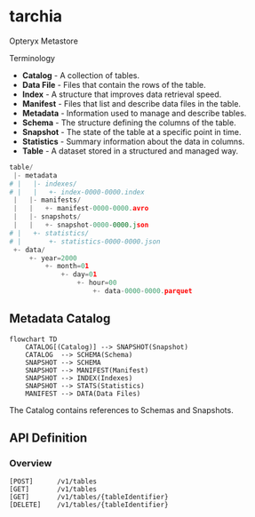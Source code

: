 # tarchia
Opteryx Metastore

Terminology

- **Catalog** - A collection of tables.
- **Data File** - Files that contain the rows of the table.
- **Index** - A structure that improves data retrieval speed.
- **Manifest** - Files that list and describe data files in the table.
- **Metadata** - Information used to manage and describe tables.
- **Schema** - The structure defining the columns of the table.
- **Snapshot** - The state of the table at a specific point in time.
- **Statistics** - Summary information about the data in columns.
- **Table** - A dataset stored in a structured and managed way.


~~~python
table/
 |- metadata
# |   |- indexes/
# |   |   +- index-0000-0000.index
 |   |- manifests/
 |   |   +- manifest-0000-0000.avro
 |   |- snapshots/
 |   |   +- snapshot-0000-0000.json
# |   +- statistics/
# |       +- statistics-0000-0000.json
 +- data/
     +- year=2000
         +- month=01
             +- day=01
                 +- hour=00
                     +- data-0000-0000.parquet
~~~

## Metadata Catalog

~~~mermaid
flowchart TD
    CATALOG[(Catalog)] --> SNAPSHOT(Snapshot)
    CATALOG  --> SCHEMA(Schema)
    SNAPSHOT --> SCHEMA
    SNAPSHOT --> MANIFEST(Manifest)
    SNAPSHOT --> INDEX(Indexes)
    SNAPSHOT --> STATS(Statistics)
    MANIFEST --> DATA(Data Files)
~~~

The Catalog contains references to Schemas and Snapshots. 


## API Definition

### Overview

    [POST]      /v1/tables
    [GET]       /v1/tables
    [GET]       /v1/tables/{tableIdentifier}
    [DELETE]    /v1/tables/{tableIdentifier}

<!---
    [POST]      /v1/tables/{tableIdentifier}/permissions
    [GET]       /v1/tables/{tableIdentifier}/permissions/check
    [POST]      /v1/transactions/start
    [POST]      /v1/transactions/commit
    [DELETE]    /v1/tables/{tableIdentifier}/files
    [GET]       /v1/tables/{tableIdentifier}/files
    [POST]      /v1/tables/{tableIdentifier}/files
    [GET]       /v1/tables/{tableIdentifier}/snapshots
    [POST]      /v1/tables/{tableIdentifier}/snapshots
    [POST]      /v1/tables/{tableIdentifier}/maintenance/compact
    [POST]      /v1/tables/{tableIdentifier}/maintenance/refresh_metadata
    [POST]      /v1/tables/{tableIdentifier}/metadata
    [GET]       /v1/tables/{tableIdentifier}/metadata
    [POST]      /v1/tables/{tableIdentifier}/clone

    [POST]      /v1/views
    [GET]       /v1/views
    [GET]       /v1/views/{viewIdentifier}
    [DELETE]    /v1/views/{viewIdentifier}
    [GET]       /v1/views/{viewIdentifier}/schemas
    [GET]       /v1/views/{viewIdentifier}/metadata
    [POST]      /v1/views/{viewIdentifier}/metadata

    [GET]       /v1/search?query=searchTerm

    [POST]      /v1/tables/{tableIdentifier}/quality-rules
    [GET]       /v1/tables/{tableIdentifier}/quality-rules
    [DELETE]    /v1/tables/{tableIdentifier}/quality-rules/{ruleIdentifier}
    [POST]      /v1/tables/{tableIdentifier}/quality-rules/{ruleIdentifier}/validate

    [GET]       /v1/tables/{tableIdentifier}/lineage
    [GET]       /v1/tables/{tableIdentifier}/audit-logs
    [GET]       /v1/views/{viewIdentifier}/audit-logs

    [POST]      /v1/tables/{tableIdentifier}/triggers
    [GET]       /v1/tables/{tableIdentifier}/triggers
    [DELETE]    /v1/tables/{tableIdentifier}/triggers/{triggerIdentifier}

    INDEX APIs
--->